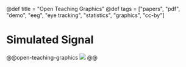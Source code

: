 @def title = "Open Teaching Graphics"
@def tags = ["papers", "pdf", "demo", "eeg", "eye tracking", "statistics", "graphics", "cc-by"]

# Simulated Signal


@@open-teaching-graphics
[![](/assets/teaching-resources/open-teaching-graphics/simulated_signal.png)](/assets/teaching-resources/open-teaching-graphics/pdf/simulated_signal.pdf)
@@


